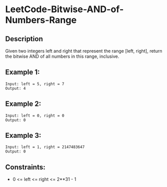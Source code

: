# LeetCode-Bitwise-AND-of-Numbers-Range

## Description 

Given two integers left and right that represent the range [left, right], return the bitwise AND of all numbers in this range, inclusive.

## Example 1:

```
Input: left = 5, right = 7
Output: 4
```
## Example 2:

```
Input: left = 0, right = 0
Output: 0
```

## Example 3:

```
Input: left = 1, right = 2147483647
Output: 0
```



## Constraints:

* 0 <= left <= right <= 2**31 - 1
